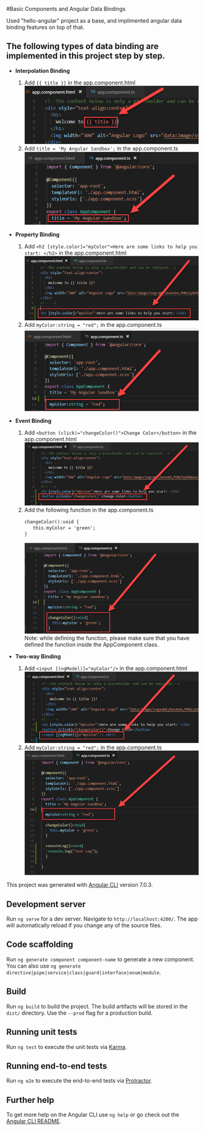 #Basic Components and Angular Data Bindings

Used "hello-angular" project as a base, and implimented angular data binding features on top of that.  

## The following types of data binding are implemented in this project step by step.

- **Interpolation Binding**  
  1. Add ```{{ title }}``` in the app.component.html    
  ![Interpolation](https://github.com/monirul-molla-cts/demo-images/blob/master/angular-interpolation1.png)
  2. Add ```title = 'My Angular Sandbox';``` in the app.component.ts  
  ![Interpolation](https://github.com/monirul-molla-cts/demo-images/blob/master/angula-interpolation2.png)
  
- **Property Binding**  
  1. Add ```<h2 [style.color]="myColor">Here are some links to help you start: </h2>``` in the app.component.html  
  ![Property Binding](https://github.com/monirul-molla-cts/demo-images/blob/master/angular-property-binding1.png) 
  2. Add ```myColor:string = "red";``` in the app.component.ts
  ![Property Binding](https://github.com/monirul-molla-cts/demo-images/blob/master/angular-property-binding2.png)
  
- **Event Binding**  
  1. Add ```<button (click)="changeColor()">Change Color</button>``` in the app.component.html   
  ![Event Binding](https://github.com/monirul-molla-cts/demo-images/blob/master/angular-event-binding1.png)
  2. Add the following function in the app.component.ts
     ```
     changeColor():void {
        this.myColor = 'green';
     } 
     ```  
     ![Event Binding](https://github.com/monirul-molla-cts/demo-images/blob/master/angular-event-binding2.png)
     Note: while defining the function, please make sure that you have defined the function inside the AppComponent class.    
     
- **Two-way Binding**  
  1. Add ```<input [(ngModel)]="myColor"/>``` in the app.component.html   
  ![Two-way Binding](https://github.com/monirul-molla-cts/demo-images/blob/master/angular-two-way-binding1.png)
  2.  Add ```myColor:string = "red";``` in the app.component.ts
  ![Two-way Binding](https://github.com/monirul-molla-cts/demo-images/blob/master/angular-two-way-binding2.png)


This project was generated with [Angular CLI](https://github.com/angular/angular-cli) version 7.0.3.

## Development server

Run `ng serve` for a dev server. Navigate to `http://localhost:4200/`. The app will automatically reload if you change any of the source files.

## Code scaffolding

Run `ng generate component component-name` to generate a new component. You can also use `ng generate directive|pipe|service|class|guard|interface|enum|module`.

## Build

Run `ng build` to build the project. The build artifacts will be stored in the `dist/` directory. Use the `--prod` flag for a production build.

## Running unit tests

Run `ng test` to execute the unit tests via [Karma](https://karma-runner.github.io).

## Running end-to-end tests

Run `ng e2e` to execute the end-to-end tests via [Protractor](http://www.protractortest.org/).

## Further help

To get more help on the Angular CLI use `ng help` or go check out the [Angular CLI README](https://github.com/angular/angular-cli/blob/master/README.md).

